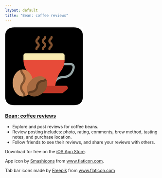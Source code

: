```yaml
---
layout: default
title: "Bean: coffee reviews"
---
```


<div class="media mb-4">
    <img src="/media/bean-app-256.png" class="align-self-start mr-3" alt="Bean coffee reviews app logo">
    <div class="media-body">
        <h3 class="mt-0"><a href="/bean">Bean: coffee reviews</a></h3>
        <p>
            <ul>
                <li>Explore and post reviews for coffee beans.</li>
                <li>Review posting includes: photo, rating, comments, brew method, tasting notes, and purchase location.</li>
                <li>Follow friends to see their reviews, and share your reviews with others.</li>
            </ul>
        </p>
        <p>Download for free on the <a href="https://apps.apple.com/us/app/bean-coffee-reviews/id1516309531">iOS App Store</a>.</p>
        <p>App icon by <a href="https://www.flaticon.com/authors/smashicons" title="Smashicons">Smashicons</a> from <a href="https://www.flaticon.com/" title="Flaticon">www.flaticon.com</a>.</p>
        <p>Tab bar icons made by <a href="https://www.flaticon.com/authors/freepik" title="Freepik">Freepik</a> from <a href="https://www.flaticon.com/" title="Flaticon">www.flaticon.com</a></p>
    </div>
</div>
